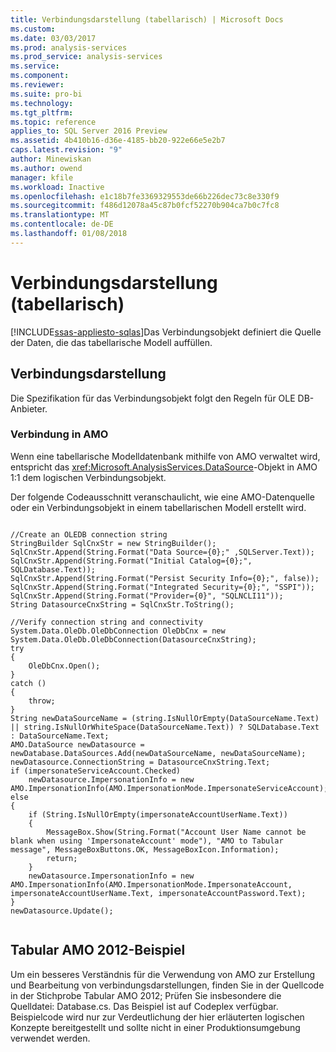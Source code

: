 ```yaml
---
title: Verbindungsdarstellung (tabellarisch) | Microsoft Docs
ms.custom: 
ms.date: 03/03/2017
ms.prod: analysis-services
ms.prod_service: analysis-services
ms.service: 
ms.component: 
ms.reviewer: 
ms.suite: pro-bi
ms.technology: 
ms.tgt_pltfrm: 
ms.topic: reference
applies_to: SQL Server 2016 Preview
ms.assetid: 4b410b16-d36e-4185-bb20-922e66e5e2b7
caps.latest.revision: "9"
author: Minewiskan
ms.author: owend
manager: kfile
ms.workload: Inactive
ms.openlocfilehash: e1c18b7fe3369329553de66b226dec73c8e330f9
ms.sourcegitcommit: f486d12078a45c87b0fcf52270b904ca7b0c7fc8
ms.translationtype: MT
ms.contentlocale: de-DE
ms.lasthandoff: 01/08/2018
---
```

# <a name="connection-representation-tabular"></a>Verbindungsdarstellung (tabellarisch)
[!INCLUDE[ssas-appliesto-sqlas](../../../includes/ssas-appliesto-sqlas.md)]Das Verbindungsobjekt definiert die Quelle der Daten, die das tabellarische Modell auffüllen.  
  
## <a name="connection-representation"></a>Verbindungsdarstellung  
 Die Spezifikation für das Verbindungsobjekt folgt den Regeln für OLE DB-Anbieter.  
  
### <a name="connection-in-amo"></a>Verbindung in AMO  
 Wenn eine tabellarische Modelldatenbank mithilfe von AMO verwaltet wird, entspricht das <xref:Microsoft.AnalysisServices.DataSource>-Objekt in AMO 1:1 dem logischen Verbindungsobjekt.  
  
 Der folgende Codeausschnitt veranschaulicht, wie eine AMO-Datenquelle oder ein Verbindungsobjekt in einem tabellarischen Modell erstellt wird.  
  
```  
  
//Create an OLEDB connection string  
StringBuilder SqlCnxStr = new StringBuilder();  
SqlCnxStr.Append(String.Format("Data Source={0};" ,SQLServer.Text));  
SqlCnxStr.Append(String.Format("Initial Catalog={0};", SQLDatabase.Text));  
SqlCnxStr.Append(String.Format("Persist Security Info={0};", false));  
SqlCnxStr.Append(String.Format("Integrated Security={0};", "SSPI"));  
SqlCnxStr.Append(String.Format("Provider={0}", "SQLNCLI11"));  
String DatasourceCnxString = SqlCnxStr.ToString();  
  
//Verify connection string and connectivity  
System.Data.OleDb.OleDbConnection OleDbCnx = new System.Data.OleDb.OleDbConnection(DatasourceCnxString);  
try  
{  
    OleDbCnx.Open();  
}  
catch ()  
{  
    throw;  
}  
String newDataSourceName = (string.IsNullOrEmpty(DataSourceName.Text) || string.IsNullOrWhiteSpace(DataSourceName.Text)) ? SQLDatabase.Text : DataSourceName.Text;  
AMO.DataSource newDatasource = newDatabase.DataSources.Add(newDataSourceName, newDataSourceName);  
newDatasource.ConnectionString = DatasourceCnxString.Text;  
if (impersonateServiceAccount.Checked)  
    newDatasource.ImpersonationInfo = new AMO.ImpersonationInfo(AMO.ImpersonationMode.ImpersonateServiceAccount);  
else  
{  
    if (String.IsNullOrEmpty(impersonateAccountUserName.Text))  
    {  
        MessageBox.Show(String.Format("Account User Name cannot be blank when using 'ImpersonateAccount' mode"), "AMO to Tabular message", MessageBoxButtons.OK, MessageBoxIcon.Information);  
        return;  
    }  
    newDatasource.ImpersonationInfo = new AMO.ImpersonationInfo(AMO.ImpersonationMode.ImpersonateAccount, impersonateAccountUserName.Text, impersonateAccountPassword.Text);  
}  
newDatasource.Update();  
  
```  
  
## <a name="tabular-amo-2012-sample"></a>Tabular AMO 2012-Beispiel  
 Um ein besseres Verständnis für die Verwendung von AMO zur Erstellung und Bearbeitung von verbindungsdarstellungen, finden Sie in der Quellcode in der Stichprobe Tabular AMO 2012; Prüfen Sie insbesondere die Quelldatei: Database.cs. Das Beispiel ist auf Codeplex verfügbar. Beispielcode wird nur zur Verdeutlichung der hier erläuterten logischen Konzepte bereitgestellt und sollte nicht in einer Produktionsumgebung verwendet werden.  
  
  
